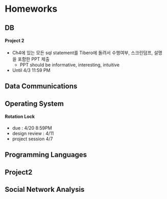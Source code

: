 # Homeworks

## DB

#### Project 2

* Ch4에 있는 모든 sql statement를 Tibero에 돌려서 수행여부, 스크린덤프, 설명을 포함한 PPT 제출
    * PPT should be informative, interesting, intuitive
* Until 4/3 11:59 PM

## Data Communications

## Operating System

#### Rotation Lock

* due : 4/20 8:59PM
* design review : 4/11
* project session 4/7

## Programming Languages

## Project2

## Social Network Analysis